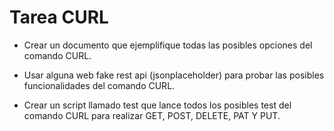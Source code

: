 # Tarea CURL

- Crear un documento que ejemplifique todas las posibles opciones del comando CURL.

- Usar alguna web fake rest api (jsonplaceholder) para probar las posibles funcionalidades del comando CURL.

- Crear un script llamado test que lance todos los posibles test del comando CURL para realizar GET, POST, DELETE,
 	PAT Y PUT.
